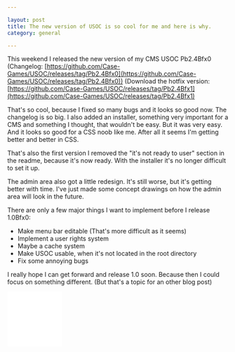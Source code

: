 ```yaml
---

layout: post  
title: The new version of USOC is so cool for me and here is why.  
category: general

---
```


This weekend I released the new version of my CMS USOC Pb2.4Bfx0 (Changelog: [https://github.com/Case-Games/USOC/releases/tag/Pb2.4Bfx0](https://github.com/Case-Games/USOC/releases/tag/Pb2.4Bfx0)) (Download the hotfix version: [https://github.com/Case-Games/USOC/releases/tag/Pb2.4Bfx1](https://github.com/Case-Games/USOC/releases/tag/Pb2.4Bfx1)

That's so cool, because I fixed so many bugs and it looks so good now. The changelog is so big. I also added an installer, something very important for a CMS and something I thought, that wouldn't be easy. But it was very easy. And it looks so good for a CSS noob like me. After all it seems I'm getting better and better in CSS.

That's also the first version I removed the "it's not ready to user" section in the readme, because it's now ready. With the installer it's no longer difficult to set it up.

The admin area also got a little redesign. It's still worse, but it's getting better with time. I've just made some concept drawings on how the admin area will look in the future.

There are only a few major things I want to implement before I release 1.0Bfx0:

*   Make menu bar editable (That's more difficult as it seems)
*   Implement a user rights system
*   Maybe a cache system
*   Make USOC usable, when it's not located in the root directory 
*   Fix some annoying bugs

I really hope I can get forward and release 1.0 soon. Because then I could focus on something different. (But that's a topic for an other blog post)








<iframe src="//rcm-na.amazon-adsystem.com/e/cm?o=1&p=21&l=ur1&category=software&banner=040CAFM9HWSCJ6A03YR2&f=ifr&linkID=7752e7d458de8d680a396894ac0e5787&t=roundcheckbox-20&tracking_id=roundcheckbox-20" width="125" height="125" scrolling="no" border="0" marginwidth="0" style="border:none;" frameborder="0"></iframe>
